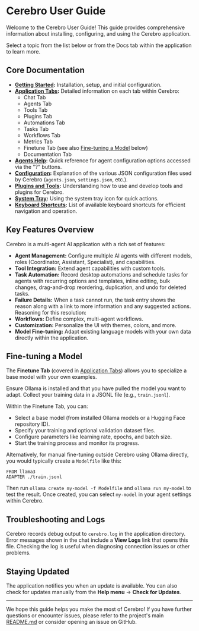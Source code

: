 # Cerebro User Guide

Welcome to the Cerebro User Guide! This guide provides comprehensive information about installing, configuring, and using the Cerebro application.

Select a topic from the list below or from the Docs tab within the application to learn more.

## Core Documentation

- **[Getting Started](getting_started.md):** Installation, setup, and initial configuration.
- **[Application Tabs](app_tabs.md):** Detailed information on each tab within Cerebro:
    - Chat Tab
    - Agents Tab
    - Tools Tab
    - Plugins Tab
    - Automations Tab
    - Tasks Tab
    - Workflows Tab
    - Metrics Tab
    - Finetune Tab (see also [Fine-tuning a Model](#fine-tuning-a-model) below)
    - Documentation Tab
- **[Agents Help](agents_help.md):** Quick reference for agent configuration options accessed via the "?" buttons.
- **[Configuration](configuration.md):** Explanation of the various JSON configuration files used by Cerebro (`agents.json`, `settings.json`, etc.).
- **[Plugins and Tools](plugins.md):** Understanding how to use and develop tools and plugins for Cerebro.
- **[System Tray](system_tray.md):** Using the system tray icon for quick actions.
- **[Keyboard Shortcuts](keyboard_shortcuts.md):** List of available keyboard shortcuts for efficient navigation and operation.

## Key Features Overview

Cerebro is a multi-agent AI application with a rich set of features:

- **Agent Management:** Configure multiple AI agents with different models, roles (Coordinator, Assistant, Specialist), and capabilities.
- **Tool Integration:** Extend agent capabilities with custom tools.
- **Task Automation:** Record desktop automations and schedule tasks for agents with recurring options and templates, inline editing, bulk changes, drag-and-drop reordering, duplication, and undo for deleted tasks.
- **Failure Details:** When a task cannot run, the task entry shows the reason along with a link to more information and any suggested actions.
Reasoning for this resolution:
- **Workflows:** Define complex, multi-agent workflows.
- **Customization:** Personalize the UI with themes, colors, and more.
- **Model Fine-tuning:** Adapt existing language models with your own data directly within the application.

## Fine-tuning a Model

The **Finetune Tab** (covered in [Application Tabs](app_tabs.md#finetune-tab)) allows you to specialize a base model with your own examples.

Ensure Ollama is installed and that you have pulled the model you want to adapt. Collect your training data in a JSONL file (e.g., `train.jsonl`).

Within the Finetune Tab, you can:
- Select a base model (from installed Ollama models or a Hugging Face repository ID).
- Specify your training and optional validation dataset files.
- Configure parameters like learning rate, epochs, and batch size.
- Start the training process and monitor its progress.

Alternatively, for manual fine-tuning outside Cerebro using Ollama directly, you would typically create a `Modelfile` like this:

```Modelfile
FROM llama3
ADAPTER ./train.jsonl
```


Then run `ollama create my-model -f Modelfile` and `ollama run my-model` to test the result. Once created, you can select `my-model` in your agent settings within Cerebro.

## Troubleshooting and Logs

Cerebro records debug output to `cerebro.log` in the application directory. Error messages shown in the chat include a **View Logs** link that opens this file. Checking the log is useful when diagnosing connection issues or other problems.

## Staying Updated

The application notifies you when an update is available. You can also check for updates manually from the **Help menu** -> **Check for Updates**.

---

We hope this guide helps you make the most of Cerebro! If you have further questions or encounter issues, please refer to the project's main [README.md](https://github.com/dantemarone/cerebro/blob/main/README.md) or consider opening an issue on GitHub.
